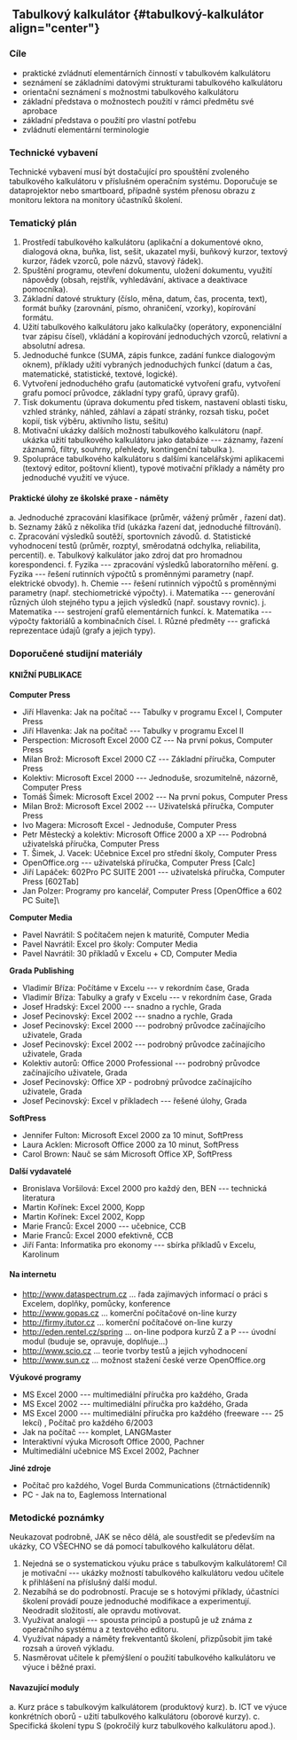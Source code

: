 ##  Tabulkový kalkulátor {#tabulkový-kalkulátor align="center"}

### Cíle

-   praktické zvládnutí elementárních činností v tabulkovém kalkulátoru
-   seznámení se základními datovými strukturami tabulkového kalkulátoru
-   orientační seznámení s možnostmi tabulkového kalkulátoru
-   základní představa o možnostech použití v rámci předmětu své
    aprobace
-   základní představa o použití pro vlastní potřebu
-   zvládnutí elementární terminologie

### Technické vybavení

Technické vybavení musí být dostačující pro spouštění zvoleného
tabulkového kalkulátoru v příslušném operačním systému. Doporučuje se
dataprojektor nebo smartboard, případně systém přenosu obrazu z monitoru
lektora na monitory účastníků školení.

### Tematický plán

1.  Prostředí tabulkového kalkulátoru (aplikační a dokumentové okno,
    dialogová okna, buňka, list, sešit, ukazatel myši, buňkový kurzor,
    textový kurzor, řádek vzorců, pole názvů, stavový řádek).
2.  Spuštění programu, otevření dokumentu, uložení dokumentu, využití
    nápovědy (obsah, rejstřík, vyhledávání, aktivace a deaktivace
    pomocníka).
3.  Základní datové struktury (číslo, měna, datum, čas, procenta, text),
    formát buňky (zarovnání, písmo, ohraničení, vzorky), kopírování
    formátu.
4.  Užití tabulkového kalkulátoru jako kalkulačky (operátory,
    exponenciální tvar zápisu čísel), vkládání a kopírování jednoduchých
    vzorců, relativní a absolutní adresa.
5.  Jednoduché funkce (SUMA, zápis funkce, zadání funkce dialogovým
    oknem), příklady užití vybraných jednoduchých funkcí (datum a čas,
    matematické, statistické, textové, logické).
6.  Vytvoření jednoduchého grafu (automatické vytvoření grafu, vytvoření
    grafu pomocí průvodce, základní typy grafů, úpravy grafů).
7.  Tisk dokumentu (úprava dokumentu před tiskem, nastavení oblasti
    tisku, vzhled stránky, náhled, záhlaví a zápatí stránky, rozsah
    tisku, počet kopií, tisk výběru, aktivního listu, sešitu)
8.  Motivační ukázky dalších možností tabulkového kalkulátoru (např.
    ukázka užití tabulkového kalkulátoru jako databáze --- záznamy,
    řazení záznamů, filtry, souhrny, přehledy, kontingenční tabulka ).
9.  Spolupráce tabulkového kalkulátoru s dalšími kancelářskými
    aplikacemi (textový editor, poštovní klient), typové motivační
    příklady a náměty pro jednoduché využití ve výuce.

#### Praktické úlohy ze školské praxe - náměty

a.  Jednoduché zpracování klasifikace (průměr, vážený průměr , řazení
    dat).
b.  Seznamy žáků z několika tříd (ukázka řazení dat, jednoduché
    filtrování).
c.  Zpracování výsledků soutěží, sportovních závodů.
d.  Statistické vyhodnocení testů (průměr, rozptyl, směrodatná odchylka,
    reliabilita, percentil).
e.  Tabulkový kalkulátor jako zdroj dat pro hromadnou korespondenci.
f.  Fyzika --- zpracování výsledků laboratorního měření.
g.  Fyzika --- řešení rutinních výpočtů s proměnnými parametry (např.
    elektrické obvody).
h.  Chemie --- řešení rutinních výpočtů s proměnnými parametry (např.
    stechiometrické výpočty).
i.  Matematika --- generování různých úloh stejného typu a jejich
    výsledků (např. soustavy rovnic).
j.  Matematika --- sestrojení grafů elementárních funkcí.
k.  Matematika --- výpočty faktoriálů a kombinačních čísel.
l.  Různé předměty --- grafická reprezentace údajů (grafy a jejich
    typy).

### Doporučené studijní materiály

#### KNIŽNÍ PUBLIKACE

**Computer Press**

-   Jiří Hlavenka: Jak na počítač --- Tabulky v programu Excel I,
    Computer Press
-   Jiří Hlavenka: Jak na počítač --- Tabulky v programu Excel II
-   Perspection: Microsoft Excel 2000 CZ --- Na první pokus, Computer
    Press
-   Milan Brož: Microsoft Excel 2000 CZ --- Základní příručka, Computer
    Press
-   Kolektiv: Microsoft Excel 2000 --- Jednoduše, srozumitelně, názorně,
    Computer Press
-   Tomáš Šimek: Microsoft Excel 2002 --- Na první pokus, Computer Press
-   Milan Brož: Microsoft Excel 2002 --- Uživatelská příručka, Computer
    Press
-   Ivo Magera: Microsoft Excel - Jednoduše, Computer Press
-   Petr Městecký a kolektiv: Microsoft Office 2000 a XP --- Podrobná
    uživatelská příručka, Computer Press
-   T. Šimek, J. Vacek: Učebnice Excel pro střední školy, Computer Press
-   OpenOffice.org --- uživatelská příručka, Computer Press \[Calc\]
-   Jiří Lapáček: 602Pro PC SUITE 2001 --- uživatelská příručka,
    Computer Press \[602Tab\]
-   Jan Polzer: Programy pro kancelář, Computer Press \[OpenOffice a 602
    PC Suite\]\

**Computer Media**

-   Pavel Navrátil: S počítačem nejen k maturitě, Computer Media
-   Pavel Navrátil: Excel pro školy: Computer Media
-   Pavel Navrátil: 30 příkladů v Excelu + CD, Computer Media

**Grada Publishing**

-   Vladimír Bříza: Počítáme v Excelu --- v rekordním čase, Grada
-   Vladimír Bříza: Tabulky a grafy v Excelu --- v rekordním čase, Grada
-   Josef Hradský: Excel 2000 --- snadno a rychle, Grada
-   Josef Pecinovský: Excel 2002 --- snadno a rychle, Grada
-   Josef Pecinovský: Excel 2000 --- podrobný průvodce začínajícího
    uživatele, Grada
-   Josef Pecinovský: Excel 2002 --- podrobný průvodce začínajícího
    uživatele, Grada
-   Kolektiv autorů: Office 2000 Professional --- podrobný průvodce
    začínajícího uživatele, Grada
-   Josef Pecinovský: Office XP - podrobný průvodce začínajícího
    uživatele, Grada
-   Josef Pecinovský: Excel v příkladech --- řešené úlohy, Grada

**SoftPress**

-   Jennifer Fulton: Microsoft Excel 2000 za 10 minut, SoftPress
-   Laura Acklen: Microsoft Office 2000 za 10 minut, SoftPress
-   Carol Brown: Nauč se sám Microsoft Office XP, SoftPress

**Další vydavatelé**

-   Bronislava Voršilová: Excel 2000 pro každý den, BEN --- technická
    literatura
-   Martin Kořínek: Excel 2000, Kopp
-   Martin Kořínek: Excel 2002, Kopp
-   Marie Franců: Excel 2000 --- učebnice, CCB
-   Marie Franců: Excel 2000 efektivně, CCB
-   Jiří Fanta: Informatika pro ekonomy --- sbírka příkladů v Excelu,
    Karolinum

#### Na internetu

-   http://www.dataspectrum.cz ... řada zajímavých informací o práci s
    Excelem, doplňky, pomůcky, konference
-   http://www.gopas.cz ... komerční počítačové on-line kurzy
-   http://firmy.itutor.cz ... komerční počítačové on-line kurzy
-   http://eden.rentel.cz/spring ... on-line podpora kurzů Z a P ---
    úvodní modul (buduje se, opravuje, doplňuje...)
-   http://www.scio.cz ... teorie tvorby testů a jejich vyhodnocení
-   http://www.sun.cz ... možnost stažení české verze OpenOffice.org

**Výukové programy**

-   MS Excel 2000 --- multimediální příručka pro každého, Grada
-   MS Excel 2002 --- multimediální příručka pro každého, Grada
-   MS Excel 2000 --- multimediální příručka pro každého (freeware ---
    25 lekcí) , Počítač pro každého 6/2003
-   Jak na počítač --- komplet, LANGMaster
-   Interaktivní výuka Microsoft Office 2000, Pachner
-   Multimediální učebnice MS Excel 2002, Pachner

**Jiné zdroje**

-   Počítač pro každého, Vogel Burda Communications (čtrnáctidenník)
-   PC - Jak na to, Eaglemoss International

### Metodické poznámky

Neukazovat podrobně, JAK se něco dělá, ale soustředit se především na
ukázky, CO VŠECHNO se dá pomocí tabulkového kalkulátoru dělat.

1.  Nejedná se o systematickou výuku práce s tabulkovým kalkulátorem!
    Cíl je motivační --- ukázky možností tabulkového kalkulátoru vedou
    učitele k přihlášení na příslušný další modul.
2.  Nezabíhá se do podrobností. Pracuje se s hotovými příklady,
    účastníci školení provádí pouze jednoduché modifikace a
    experimentují. Neodradit složitostí, ale opravdu motivovat.
3.  Využívat analogii --- spousta principů a postupů je už známa z
    operačního systému a z textového editoru.
4.  Využívat nápady a náměty frekventantů školení, přizpůsobit jim také
    rozsah a úroveň výkladu.
5.  Nasměrovat učitele k přemýšlení o použití tabulkového kalkulátoru ve
    výuce i běžné praxi.

#### Navazující moduly

a.  Kurz práce s tabulkovým kalkulátorem (produktový kurz).
b.  ICT ve výuce konkrétních oborů - užití tabulkového kalkulátoru
    (oborové kurzy).
c.  Specifická školení typu S (pokročilý kurz tabulkového kalkulátoru
    apod.).
